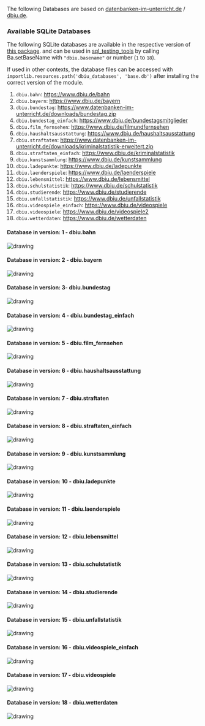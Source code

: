 The following Databases are based on [datenbanken-im-unterricht.de](https://www.datenbanken-im-unterricht.de/catalog.php) / [dbiu.de](https://www.dbiu.de/).





### Available SQLite Databases

The following SQLite databases are available in the respective version of [this package](https://pypi.org/project/dbiu_databases).
and can be used in [sql_testing_tools](https://pypi.org/project/sql-testing-tools/) by calling Ba.setBaseName with `"dbiu.basename"` or number (`1` to `18`).

If used in other contexts, the database files can be accessed with `importlib.resources.path('dbiu_databases', 'base.db')` after installing the correct version of the module.


1. `dbiu.bahn`: https://www.dbiu.de/bahn
2. `dbiu.bayern`: https://www.dbiu.de/bayern
3. `dbiu.bundestag`: https://www.datenbanken-im-unterricht.de/downloads/bundestag.zip
4. `dbiu.bundestag_einfach`: https://www.dbiu.de/bundestagsmitglieder
5. `dbiu.film_fernsehen`: https://www.dbiu.de/filmundfernsehen
6. `dbiu.haushaltsausstattung`: https://www.dbiu.de/haushaltsausstattung
7. `dbiu.straftaten`: https://www.datenbanken-im-unterricht.de/downloads/kriminalstatistik-erweitert.zip
8. `dbiu.straftaten_einfach`: https://www.dbiu.de/kriminalstatistik
9. `dbiu.kunstsammlung`: https://www.dbiu.de/kunstsammlung
10. `dbiu.ladepunkte`: https://www.dbiu.de/ladepunkte
11. `dbiu.laenderspiele`: https://www.dbiu.de/laenderspiele
12. `dbiu.lebensmittel`: https://www.dbiu.de/lebensmittel
13. `dbiu.schulstatistik`: https://www.dbiu.de/schulstatistik
14. `dbiu.studierende`: https://www.dbiu.de/studierende
15. `dbiu.unfallstatistik`: https://www.dbiu.de/unfallstatistik
16. `dbiu.videospiele_einfach`: https://www.dbiu.de/videospiele
17. `dbiu.videospiele`: https://www.dbiu.de/videospiele2
18. `dbiu.wetterdaten`: https://www.dbiu.de/wetterdaten


#### Database in version: 1 - dbiu.bahn
 <img src="./dbiu_databases/bahn.png" alt="drawing" style="max-height: 300px; width: auto;"/>

#### Database in version: 2 - dbiu.bayern
 <img src="./dbiu_databases/bayern.png" alt="drawing" style="max-height: 600px; width: auto;"/>

#### Database in version: 3- dbiu.bundestag
 <img src="./dbiu_databases/bundestag.png" alt="drawing" style="max-height: 300px; width: auto;"/>

#### Database in version: 4 - dbiu.bundestag_einfach
 <img src="./dbiu_databases/bundestag_einfach.png" alt="drawing" style="max-height: 275px; width: auto;"/>

#### Database in version: 5 - dbiu.film_fernsehen
 <img src="./dbiu_databases/film_fernsehen.png" alt="drawing" style="max-height: 275px; width: auto;"/>

#### Database in version: 6 - dbiu.haushaltsausstattung
 <img src="./dbiu_databases/haushaltsausstattung.png" alt="drawing" style="max-height: 200px; width: auto;"/>

#### Database in version: 7 - dbiu.straftaten
 <img src="./dbiu_databases/straftaten.png" alt="drawing" style="max-height: 400px; width: auto;"/>

#### Database in version: 8 - dbiu.straftaten_einfach
 <img src="./dbiu_databases/straftaten_einfach.png" alt="drawing" style="max-height: 375px; width: auto;"/>

#### Database in version: 9 - dbiu.kunstsammlung
 <img src="./dbiu_databases/kunstsammlung.png" alt="drawing" style="max-height: 400px; width: auto;"/>

#### Database in version: 10 - dbiu.ladepunkte
 <img src="./dbiu_databases/ladepunkte.png" alt="drawing" style="max-height: 250px; width: auto;"/>

#### Database in version: 11 - dbiu.laenderspiele
 <img src="./dbiu_databases/laenderspiele.png" alt="drawing" style="max-height: 300px; width: auto;"/>

#### Database in version: 12 - dbiu.lebensmittel
 <img src="./dbiu_databases/lebensmittel.png" alt="drawing" style="max-height: 300px; width: auto;"/>

#### Database in version: 13 - dbiu.schulstatistik
 <img src="./dbiu_databases/schulstatistik.png" alt="drawing" style="max-height: 300px; width: auto;"/>

#### Database in version: 14 - dbiu.studierende
 <img src="./dbiu_databases/studierende.png" alt="drawing" style="max-height: 300px; width: auto;"/>

#### Database in version: 15 - dbiu.unfallstatistik
 <img src="./dbiu_databases/unfallstatistik.png" alt="drawing" style="max-height: 200px; width: auto;"/>

#### Database in version: 16 - dbiu.videospiele_einfach
 <img src="./dbiu_databases/videospiele_einfach.png" alt="drawing" style="max-height: 200px; width: auto;"/>

#### Database in version: 17 - dbiu.videospiele
 <img src="./dbiu_databases/videospiele.png" alt="drawing" style="max-height: 400px; width: auto;"/>

#### Database in version: 18 - dbiu.wetterdaten
 <img src="./dbiu_databases/wetterdaten.png" alt="drawing" style="max-height: 300px; width: auto;"/>